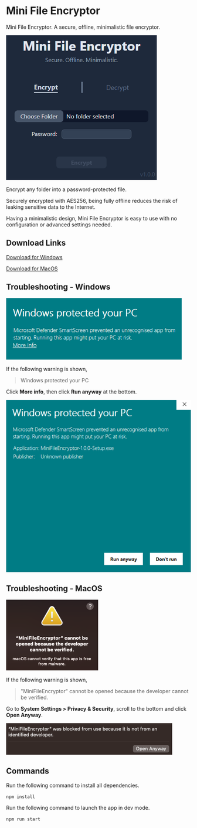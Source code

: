 # Mini File Encryptor

Mini File Encryptor. A secure, offline, minimalistic file encryptor.

![Screenshot](images/screenshot.png)

Encrypt any folder into a password-protected file.

Securely encrypted with AES256, being fully offline reduces the risk of leaking sensitive data to the Internet.

Having a minimalistic design, Mini File Encryptor is easy to use with no configuration or advanced settings needed.

## Download Links

[Download for Windows](https://github.com/gjtiquia/mini-file-encryptor/releases/download/v1.0.0/MiniFileEncryptor-1.0.0-Setup.exe)

[Download for MacOS](https://github.com/gjtiquia/mini-file-encryptor/releases/download/v1.0.0/MiniFileEncryptor-darwin-x64-1.0.0.zip)

## Troubleshooting - Windows

![Windows - Windows protected your PC warning](images/windows-unrecognizedapp.png)

If the following warning is shown,

> Windows protected your PC

Click __More info__, then click __Run anyway__ at the bottom.

![Windows - Run Anyway](images/windows-runanyway.png)

## Troubleshooting - MacOS

![MacOS - Developer cannot be verified warning](images/macos-cannotverify.png)

If the following warning is shown,

> "MiniFileEncryptor" cannot be opened because the developer cannot be verified.

Go to __System Settings > Privacy & Security__, scroll to the bottom and click __Open Anyway__.

![MacOS - Open Anyway](images/macos-openanyway.png)

## Commands

Run the following command to install all dependencies.

```bash
npm install
```

Run the following command to launch the app in dev mode.

```bash
npm run start
```
